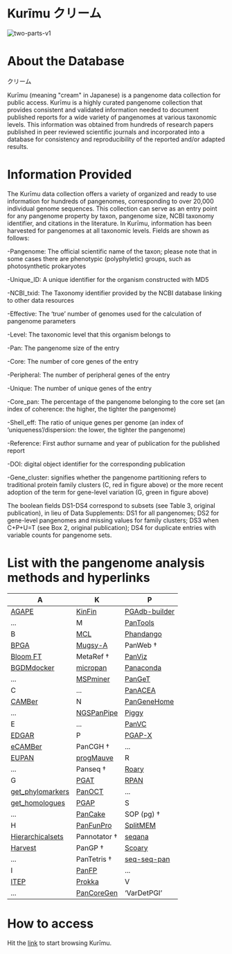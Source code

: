 # Kurīmu クリーム
![two-parts-v1](https://github.com/alexanmv/try1.github.io/assets/56640707/46531437-4246-4217-a932-07d81712711b)

# About the Database

クリーム


Kurīmu (meaning "cream" in Japanese) is a pangenome data collection for public access. Kurīmu is a highly curated pangenome collection that provides consistent and validated information needed to document published reports for a wide variety of pangenomes at various taxonomic levels. This information was obtained from hundreds of research papers published in peer reviewed scientific journals and incorporated into a database for consistency and reproducibility of the reported and/or adapted results.


# Information Provided

The Kurīmu data collection offers a variety of organized and ready to use information for hundreds of pangenomes, corresponding to over 20,000 individual genome sequences. This collection can serve as an entry point for any pangenome property by taxon, pangenome size, NCBI taxonomy identifier, and citations in the literature. In Kurīmu, information has been harvested for pangenomes at all taxonomic levels. Fields are shown as follows:

-Pangenome: The official scientific name of the taxon; please note that in some cases there are phenotypic (polyphyletic) groups, such as photosynthetic prokaryotes

-Unique_ID: A unique identifier for the organism constructed with MD5

-NCBI_txid: The Taxonomy identifier provided by the NCBI database linking to other data resources

-Effective: The ‘true’ number of genomes used for the calculation of pangenome parameters

-Level: The taxonomic level that this organism belongs to

-Pan: The pangenome size of the entry

-Core: The number of core genes of the entry

-Peripheral: The number of peripheral genes of the entry

-Unique: The number of unique genes of the entry

-Core_pan: The percentage of the pangenome belonging to the core set (an index of coherence: the higher, the tighter the pangenome)

-Shell_eff: The ratio of unique genes per genome (an index of ‘uniqueness’/dispersion: the lower, the tighter the pangenome)

-Reference: First author surname and year of publication for the published report

-DOI: digital object identifier for the corresponding publication

-Gene_cluster: signifies whether the pangenome partitioning refers to traditional protein family clusters (C, red in figure above) or the more recent adoption of the term for gene-level variation (G, green in figure above)

The boolean fields DS1-DS4 correspond to subsets (see Table 3, original publication), in lieu of Data Supplements: DS1 for all pangenomes; DS2 for gene-level pangenomes and missing values for family clusters; DS3 when C+P+U=T (see Box 2, original publication); DS4 for duplicate entries with variable counts for pangenome sets.


# List with the pangenome analysis methods and hyperlinks

|A                                             |K|P|                                                                                      
| -------------------------------------------- | -------------------------------------------- | -------------------------------------------- |                                                                                       
|[AGAPE](https://github.com/yeastgenome/AGAPE) | [KinFin](https://github.com/DRL/kinfin)|[PGAdb-builder](http://wgmlstdb.imst.nsysu.edu.tw/)|                              
|...|M|[PanTools](https://github.com/sheikhizadeh/pantools)|[panX](https://pangenome.org/)|                                      
|B|[MCL](http://micans.org/mcl/)|[Phandango](https://github.com/jameshadfield/phandango)|                                      
|[BPGA](https://sourceforge.net/projects/bpgatool/)|[Mugsy-A](https://mugsy.sourceforge.net/)|PanWeb †|                                 
|[Bloom FT](https://github.com/GuillaumeHolley/BloomFilterTrie)|MetaRef †|[PanViz](https://github.com/thomasp85/PanViz)|                     
|[BGDMdocker](https://github.com/cgwyx/debian_prokka_panx_antismash_biodocker/)|[micropan](https://cran.r-project.org/web/packages/micropan/index.html)|[Panaconda](https://github.com/aswarren/pangenome_graphs)|                                          
|...|[MSPminer](https://www.enterome.com/downloads/)|[PanGeT](https://github.com/PanGeTv1/PanGeT)|                                                                                  
|C|...|[PanACEA](https://github.com/JCVenterInstitute/PanACEA/)|                                                                                   
|[CAMBer](http://bioputer.mimuw.edu.pl/camber/)|N|[PanGeneHome](https://pangenehome.lmge.uca.fr/)|                                      
|...|[NGSPanPipe](https://github.com/Biomedinformatics/NGSPanPipe)|[Piggy](https://github.com/harry-thorpe/piggy)|                                                                                 
|E|...|[PanVC](https://gitlab.com/dvalenzu/PanVC)|                                                                                    
|[EDGAR](https://www.uni-giessen.de/de/fbz/fb08/Inst/bioinformatik/software/EDGAR)|P|[PGAP-X](https://pgapx.zhaopage.com/)|   
|[eCAMBer](http://bioputer.mimuw.edu.pl/ecamber/)|PanCGH †|...|                                    
|[EUPAN](https://cgm.sjtu.edu.cn/eupan/index.html)|[progMauve](https://darlinglab.org/mauve/mauve.html)|R|                                 
|...|Panseq †|[Roary](http://sanger-pathogens.github.io/Roary/)|                                                                                 
|G|[PGAT](http://tools.uwgenomics.org/pgat/)|[RPAN](http://cgm.sjtu.edu.cn/3kricedb/)|                                                                                   
|[get_phylomarkers](https://github.com/vinuesa/get_phylomarkers)|[PanOCT](https://sourceforge.net/projects/panoct/)|...|                      
|[get_homologues](https://github.com/eead-csic-compbio/get_homologues)|[PGAP](https://sourceforge.net/projects/pgap/)|S|                
|...|[PanCake](https://bitbucket.org/CorinnaErnst/pancake/wiki/Home)|SOP (pg) †| 
|H|[PanFunPro](https://zenodo.org/record/7583)|[SplitMEM](https://sourceforge.net/projects/splitmem/)|
|[Hierarchicalsets](https://cran.r-project.org/web/packages/hierarchicalSets/index.html)|Pannotator †|[seqana](https://www.uni-ulm.de/en/in/institute-of-theoretical-computer-science/research/seqana.html)|
|[Harvest](https://github.com/marbl/harvest)|PanGP †|[Scoary](https://github.com/AdmiralenOla/Scoary)|
|...|PanTetris †|[seq-seq-pan](https://gitlab.com/rki_bioinformatics/seq-seq-pan)|
|I|[PanFP](https://github.com/srjun/PanFP)|...|
|[ITEP](https://hood-price.isbscience.org/)|[Prokka](http://www.vicbioinformatics.com/software.prokka.shtml)|V|
|...|[PanCoreGen](https://sourceforge.net/projects/pancoregen1/)|‘VarDetPGI’|









# How to access

Hit the [link](http://pangenome.s3-website-us-east-1.amazonaws.com/pangenome.html) to start browsing Kurīmu.
